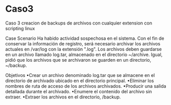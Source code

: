 # Caso3
Caso 3 creacion de backups de archivos con cualquier extension con scripting linux

Case Scenario
Ha habido actividad sospechosa en el sistema. Con el fin de conservar la información de registro, será necesario archivar los archivos actuales en /var/log con la extensión ".log". Los archivos deben guardarse en un archivo llamado log.tar, almacenado en el directorio ~/archive. 
Igual, pidió que los archivos que se archivaron se guarden en un directorio, ~/backup. 

Objetivos
•Crear un archivo denominado log.tar que se almacene en el directorio de archivado ubicado en el directorio principal.
•Eliminar los nombres de ruta de acceso de los archivos archivados.
•Producir una salida detallada durante el archivado.
•Enumere el contenido del archivo sin extraer.
•Extraer los archivos en el directorio, /backup.
